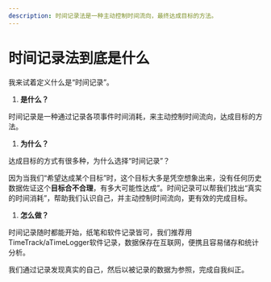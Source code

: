 ```yaml
---
description: 时间记录法是一种主动控制时间流向，最终达成目标的方法。
---
```


# 时间记录法到底是什么

我来试着定义什么是“时间记录”。

1. **是什么？**

时间记录是一种通过记录各项事件时间消耗，来主动控制时间流向，达成目标的方法。

1. **为什么？**

达成目标的方式有很多种，为什么选择“时间记录”？

因为当我们“希望达成某个目标”时，这个目标大多是凭空想象出来，没有任何历史数据佐证这个**目标合不合理**，有多大可能性达成”。时间记录可以帮我们找出“真实的时间消耗”，帮助我们认识自己，并主动控制时间流向，更有效的完成目标。

1. **怎么做？**

时间记录随时都能开始，纸笔和软件记录皆可，我们推荐用TimeTrack/aTimeLogger软件记录，数据保存在互联网，便携且容易储存和统计分析。

我们通过记录发现真实的自己，然后以被记录的数据为参照，完成自我纠正。

